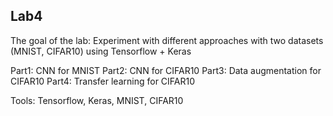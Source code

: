 ## Lab4

The goal of the lab: Experiment with different approaches with two datasets (MNIST, CIFAR10) using Tensorflow + Keras

Part1: CNN for MNIST
Part2: CNN for CIFAR10
Part3: Data augmentation for CIFAR10
Part4: Transfer learning for CIFAR10

Tools: Tensorflow, Keras, MNIST, CIFAR10